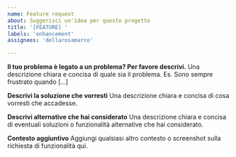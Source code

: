 ```yaml
---
name: Feature request
about: Suggerisci un'idea per questo progetto
title: '[FEATURE] '
labels: 'enhancement'
assignees: 'dellarosamarco'

---
```


**Il tuo problema è legato a un problema? Per favore descrivi.**
Una descrizione chiara e concisa di quale sia il problema. Es. Sono sempre frustrato quando [...]

**Descrivi la soluzione che vorresti**
Una descrizione chiara e concisa di cosa vorresti che accadesse.

**Descrivi alternative che hai considerato**
Una descrizione chiara e concisa di eventuali soluzioni o funzionalità alternative che hai considerato.

**Contesto aggiuntivo**
Aggiungi qualsiasi altro contesto o screenshot sulla richiesta di funzionalità qui. 